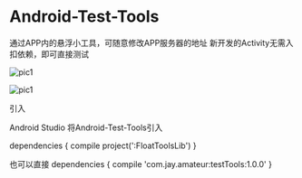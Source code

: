 # Android-Test-Tools
通过APP内的悬浮小工具，可随意修改APP服务器的地址
新开发的Activity无需入扣依赖，即可直接测试


![pic1](https://github.com/zenqingjie/Android-Test-Tools/blob/master/app/image/1.png)


![pic1](https://github.com/zenqingjie/Android-Test-Tools/blob/master/app/image/2.png)

引入

Android Studio
将Android-Test-Tools引入

dependencies {
    compile project(':FloatToolsLib')
}

也可以直接
dependencies {
   compile 'com.jay.amateur:testTools:1.0.0'
}

